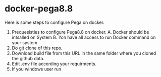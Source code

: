 # docker-pega8.8
Here is some steps to configure Pega on docker.
1. Prequesisties to configure Pega8.8 on docker.
  A. Docker should be intsalled on System
  B. Yoh  have all access to run Docker command on your system.
2. Do git clone of this repo. 
3. Download build file from this URL in the same folder where you cloned the github data.
4. Edit .env file according your requirments.
5. If you windows user run 
